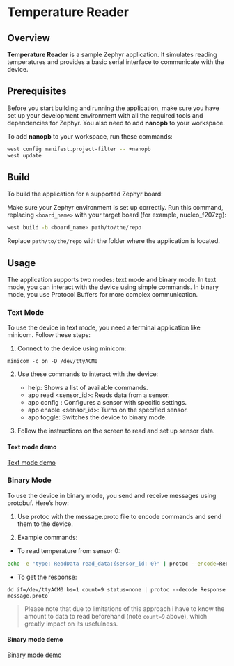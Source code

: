# Temperature Reader
 
## Overview

**Temperature Reader** is a sample Zephyr application. It simulates reading temperatures and provides a basic serial interface to communicate with the device.

## Prerequisites

Before you start building and running the application, make sure you have set up your development environment with all the required tools and dependencies for Zephyr. You also need to add **nanopb** to your workspace.

To add **nanopb** to your workspace, run these commands:

```bash
west config manifest.project-filter -- +nanopb
west update
```

## Build
To build the application for a supported Zephyr board:

Make sure your Zephyr environment is set up correctly.
Run this command, replacing `<board_name>` with your target board (for example, nucleo_f207zg):

```bash
west build -b <board_name> path/to/the/repo
```

Replace `path/to/the/repo` with the folder where the application is located.

## Usage
The application supports two modes: text mode and binary mode. In text mode, you can interact with the device using simple commands. In binary mode, you use Protocol Buffers for more complex communication.

### Text Mode
To use the device in text mode, you need a terminal application like minicom. Follow these steps:

1. Connect to the device using minicom:

```
minicom -c on -D /dev/ttyACM0
```

2. Use these commands to interact with the device:

   - help: Shows a list of available commands.
   - app read <sensor_id>: Reads data from a sensor.
   - app config <id> <interval> <offset> <coefficient>: Configures a sensor with specific settings.
   - app enable <sensor_id>: Turns on the specified sensor.
   - app toggle: Switches the device to binary mode.

3. Follow the instructions on the screen to read and set up sensor data.

#### Text mode demo

 [Text mode demo](https://github.com/user-attachments/assets/4941b535-587a-4116-855b-a127e266bf0f)


### Binary Mode
To use the device in binary mode, you send and receive messages using protobuf. Here’s how:

1. Use protoc with the message.proto file to encode commands and send them to the device.

2. Example commands:

- To read temperature from sensor 0:

```bash
echo -e "type: ReadData read_data:{sensor_id: 0}" | protoc --encode=Request message.proto > /dev/ttyACM0
```
- To get the response:

```
dd if=/dev/ttyACM0 bs=1 count=9 status=none | protoc --decode Response message.proto
```

> Please note that due to limitations of this approach i have to know the amount to data to read beforehand (note `count=9` above), which greatly impact on its usefulness.

#### Binary mode demo

[Binary mode demo](https://github.com/user-attachments/assets/bc89f059-9aa4-408d-8ec4-8e7c44918eda)
